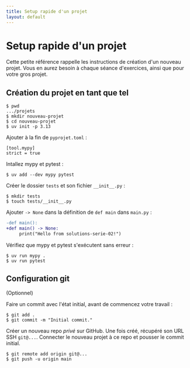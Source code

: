 ```yaml
---
title: Setup rapide d'un projet
layout: default
---
```


# Setup rapide d'un projet

Cette petite référence rappelle les instructions de création d'un nouveau projet.
Vous en aurez besoin à chaque séance d'exercices, ainsi que pour votre gros projet.

## Création du projet en tant que tel

```
$ pwd
.../projets
$ mkdir nouveau-projet
$ cd nouveau-projet
$ uv init -p 3.13
```

Ajouter à la fin de `pyprojet.toml` :

```
[tool.mypy]
strict = true
```

Intallez mypy et pytest :

```
$ uv add --dev mypy pytest
```

Créer le dossier `tests` et son fichier `__init__.py` :

```
$ mkdir tests
$ touch tests/__init__.py
```

Ajouter `-> None` dans la définition de `def main` dans `main.py` :

```diff
-def main():
+def main() -> None:
     print("Hello from solutions-serie-02!")
```

Vérifiez que mypy et pytest s'exécutent sans erreur :

```
$ uv run mypy .
$ uv run pytest
```

## Configuration git

(Optionnel)

Faire un commit avec l'état initial, avant de commencez votre travail :

```
$ git add .
$ git commit -m "Initial commit."
```

Créer un nouveau repo *privé* sur GitHub.
Une fois créé, récupéré son URL SSH `git@...`.
Connecter le nouveau projet à ce repo et pousser le commit initial.

```
$ git remote add origin git@...
$ git push -u origin main
```
